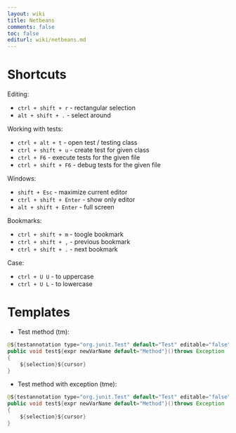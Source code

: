 ```yaml
---
layout: wiki
title: Netbeans
comments: false
toc: false
editurl: wiki/netbeans.md
---
```


# Shortcuts

Editing:

* `ctrl + shift + r` - rectangular selection
* `alt + shift + .` - select around

Working with tests:

* `ctrl + alt + t` - open test / testing class
* `ctrl + shift + u` - create test for given class
* `ctrl + F6` - execute tests for the given file
* `ctrl + shift + F6` - debug tests for the given file

Windows:

* `shift + Esc` - maximize current editor
* `ctrl + shift + Enter` - show only editor
* `alt + shift + Enter` - full screen
 
Bookmarks:

* `ctrl + shift + m` - toogle bookmark
* `ctrl + shift + ,` - previous bookmark
* `ctrl + shift + .` - next bookmark
 
Case:
* `ctrl + U U` - to uppercase
* `ctrl + U L` - to lowercase

# Templates
* Test method (tm):

```java
@${testannotation type="org.junit.Test" default="Test" editable="false"}
public void test${expr newVarName default="Method"}()throws Exception
{
    ${selection}${cursor}
}
```

* Test method with exception (tme):

```java
@${testannotation type="org.junit.Test" default="Test" editable="false"}(expected = ${exc default="Exception"}.class )
public void test${expr newVarName default="Method"}()throws Exception
{
    ${selection}${cursor}
}
```
